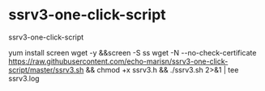 # ssrv3-one-click-script
ssrv3-one-click-script


yum install screen wget -y &&screen -S ss 
wget -N --no-check-certificate https://raw.githubusercontent.com/echo-marisn/ssrv3-one-click-script/master/ssrv3.sh && chmod +x ssrv3.h && ./ssrv3.sh 2>&1 | tee ssrv3.log
